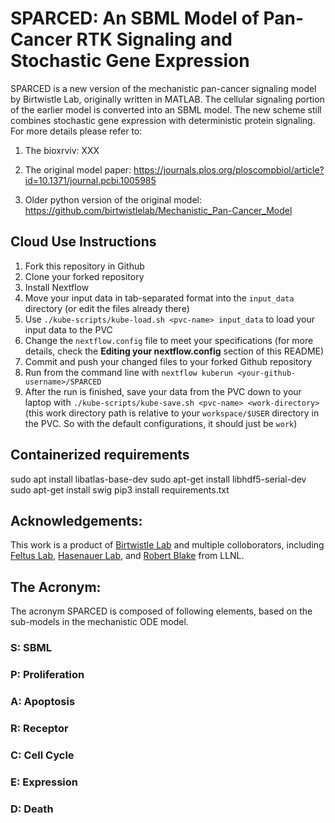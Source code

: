 # SPARCED: An SBML Model of Pan-Cancer RTK Signaling and Stochastic Gene Expression

SPARCED is a new version of the mechanistic pan-cancer signaling model by Birtwistle Lab, originally written in MATLAB. The cellular signaling portion of the earlier model is converted into an SBML model. The new scheme still combines stochastic gene expression with deterministic protein signaling. For more details please refer to:

1) The bioxrviv: XXX

2) The original model paper: https://journals.plos.org/ploscompbiol/article?id=10.1371/journal.pcbi.1005985

3) Older python version of the original model: https://github.com/birtwistlelab/Mechanistic_Pan-Cancer_Model


## Cloud Use Instructions
1. Fork this repository in Github
2. Clone your forked repository
3. Install Nextflow
4. Move your input data in tab-separated format into the `input_data` directory (or edit the files already there)
5. Use `./kube-scripts/kube-load.sh <pvc-name> input_data` to load your input data to the PVC
6. Change the `nextflow.config` file to meet your specifications (for more details, check the **Editing your nextflow.config** section of this README)
7. Commit and push your changed files to your forked Github repository
8. Run from the command line with `nextflow kuberun <your-github-username>/SPARCED`
9. After the run is finished, save your data from the PVC down to your laptop with `./kube-scripts/kube-save.sh <pvc-name> <work-directory>` (this work directory path is relative to your `workspace/$USER` directory in the PVC. So with the default configurations, it should just be `work`)


## Containerized requirements
sudo apt install libatlas-base-dev
sudo apt-get install libhdf5-serial-dev
sudo apt-get install swig
pip3 install requirements.txt


## Acknowledgements:

This work is a product of [Birtwistle Lab](http://www.birtwistlelab.com/) and multiple colloborators, including [Feltus Lab](https://www.clemson.edu/science/departments/genetics-biochemistry/people/profiles/ffeltus), [Hasenauer Lab](https://www.mathematics-and-life-sciences.uni-bonn.de/en/group-members/jan-hasenauer), and [Robert Blake](https://bbs.llnl.gov/RobertBlake.html) from LLNL.



## The Acronym:
The acronym SPARCED is composed of following elements, based on the sub-models in the mechanistic ODE model.

### S: SBML

### P: Proliferation

### A: Apoptosis

###  R: Receptor

###  C: Cell Cycle

###  E: Expression

###  D: Death

